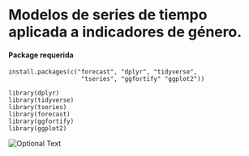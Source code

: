 # Modelos de series de tiempo aplicada a indicadores de género.


#### Package requerida

```
install.packages(c("forecast", "dplyr", "tidyverse",
                    "tseries", "ggfortify" "ggplot2"))
```


```
library(dplyr)
library(tidyverse)
library(tseries)     
library(forecast)
library(ggfortify)
library(ggplot2)
```

![Optional Text](https://pbs.twimg.com/media/FN2hs-xX0AENZY7?format=jpg&name=4096x4096)
